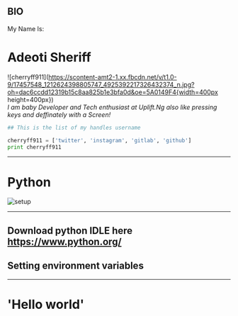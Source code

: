 ## BIO
My Name Is:
# Adeoti Sheriff
![cherryff911](https://scontent-amt2-1.xx.fbcdn.net/v/t1.0-9/17457548_1212624398805747_4925392217326432374_n.jpg?oh=dac6ccdd12319b15c8aa825b1e3bfa0d&oe=5A0149F4{width=400px height=400px})
<br>
<i>I am  baby Developer and Tech enthusiast at Uplift.Ng</i>
<i>also like pressing keys and deffinately with a Screen!</i>
```python
## This is the list of my handles username

cherryff911 = ['twitter', 'instagram', 'gitlab', 'github']
print cherryff911
```
---

# Python

![setup](https://ddaugher.github.io/images/setup-teaser.png)

---
Download python IDLE here https://www.python.org/
---

## Setting environment variables

---

# 'Hello world'

